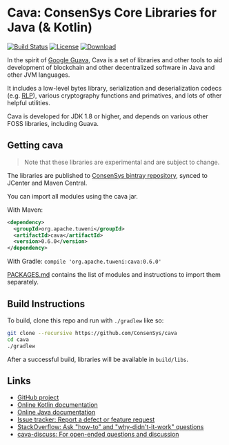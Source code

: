 # Cava: ConsenSys Core Libraries for Java (& Kotlin)

[![Build Status](https://circleci.com/gh/ConsenSys/cava.svg?style=shield&circle-token=440c81af8cae3c059b516a8e375471258d7e0229)](https://circleci.com/gh/ConsenSys/cava)
[![License](https://img.shields.io/badge/License-Apache%202.0-blue.svg)](https://github.com/ConsenSys/cava/blob/master/LICENSE)
[![Download](https://api.bintray.com/packages/consensys/consensys/cava/images/download.svg?version=0.6.0) ](https://bintray.com/consensys/consensys/cava/0.6.0)

In the spirit of [Google Guava](https://github.com/google/guava/), Cava is a set of libraries and other tools to aid development of blockchain and other decentralized software in Java and other JVM languages.

It includes a low-level bytes library, serialization and deserialization codecs (e.g. [RLP](https://github.com/ethereum/wiki/wiki/RLP)), various cryptography functions and primatives, and lots of other helpful utilities.

Cava is developed for JDK 1.8 or higher, and depends on various other FOSS libraries, including Guava.

## Getting cava

> Note that these libraries are experimental and are subject to change.

The libraries are published to [ConsenSys bintray repository](https://consensys.bintray.com/consensys/), synced to JCenter and Maven Central.

You can import all modules using the cava jar.

With Maven:
```xml
<dependency>
  <groupId>org.apache.tuweni</groupId>
  <artifactId>cava</artifactId>
  <version>0.6.0</version>
</dependency>
```

With Gradle: `compile 'org.apache.tuweni:cava:0.6.0'`

[PACKAGES.md](PACKAGES.md) contains the list of modules and instructions to import them separately.

## Build Instructions

To build, clone this repo and run with `./gradlew` like so:

```sh
git clone --recursive https://github.com/ConsenSys/cava
cd cava
./gradlew
```

After a successful build, libraries will be available in `build/libs`.

## Links

- [GitHub project](https://github.com/ConsenSys/cava)
- [Online Kotlin documentation](https://consensys.github.io/cava/docs/kotlin/0.6.0/cava)
- [Online Java documentation](https://consensys.github.io/cava/docs/java/0.6.0)
- [Issue tracker: Report a defect or feature request](https://github.com/ConsenSys/cava/issues/new)
- [StackOverflow: Ask "how-to" and "why-didn't-it-work" questions](https://stackoverflow.com/questions/ask?tags=cava+java)
- [cava-discuss: For open-ended questions and discussion](http://groups.google.com/group/cava-discuss)
